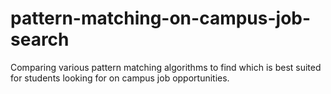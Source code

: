 # pattern-matching-on-campus-job-search
Comparing various pattern matching algorithms to find which is best suited for students looking for on campus job opportunities.
